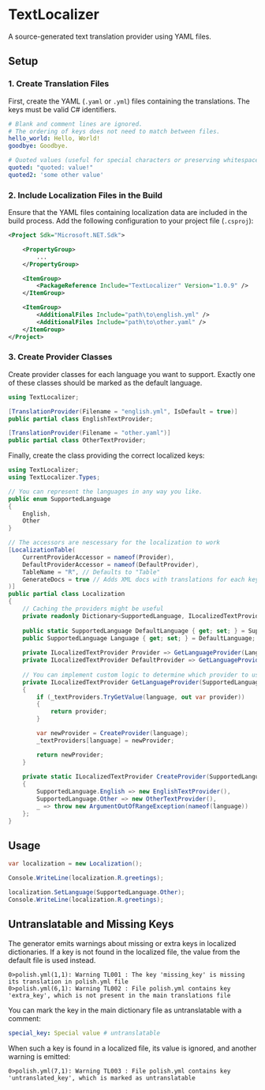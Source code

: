 # TextLocalizer
A source-generated text translation provider using YAML files.

## Setup

### 1. Create Translation Files

First, create the YAML (`.yaml` or `.yml`) files containing the translations.
The keys must be valid C# identifiers.

```yaml
# Blank and comment lines are ignored.
# The ordering of keys does not need to match between files.
hello_world: Hello, World!
goodbye: Goodbye.

# Quoted values (useful for special characters or preserving whitespace)
quoted: "quoted: value!"
quoted2: 'some other value'
```

### 2. Include Localization Files in the Build

Ensure that the YAML files containing localization data are included in the build process.
Add the following configuration to your project file (`.csproj`):

```xml
<Project Sdk="Microsoft.NET.Sdk">

    <PropertyGroup>
        ...
    </PropertyGroup>

    <ItemGroup>
        <PackageReference Include="TextLocalizer" Version="1.0.9" />
    </ItemGroup>

    <ItemGroup>
        <AdditionalFiles Include="path\to\english.yml" />
        <AdditionalFiles Include="path\to\other.yaml" />
    </ItemGroup>
</Project>
```

### 3. Create Provider Classes

Create provider classes for each language you want to support.
Exactly one of these classes should be marked as the default language.

```csharp
using TextLocalizer;

[TranslationProvider(Filename = "english.yml", IsDefault = true)]
public partial class EnglishTextProvider;

[TranslationProvider(Filename = "other.yaml")]
public partial class OtherTextProvider;
```

Finally, create the class providing the correct localized keys:

```csharp
using TextLocalizer;
using TextLocalizer.Types;

// You can represent the languages in any way you like.
public enum SupportedLanguage
{
    English,
    Other
}

// The accessors are nescessary for the localization to work
[LocalizationTable(
    CurrentProviderAccessor = nameof(Provider),
    DefaultProviderAccessor = nameof(DefaultProvider),
    TableName = "R", // Defaults to "Table"
    GenerateDocs = true // Adds XML docs with translations for each key (enabled by default).
)]
public partial class Localization
{
    // Caching the providers might be useful
    private readonly Dictionary<SupportedLanguage, ILocalizedTextProvider> _textProviders = new();
    
    public static SupportedLanguage DefaultLanguage { get; set; } = SupportedLanguage.English;
    public SupportedLanguage Language { get; set; } = DefaultLanguage;
    
    private ILocalizedTextProvider Provider => GetLanguageProvider(Language);
    private ILocalizedTextProvider DefaultProvider => GetLanguageProvider(DefaultLanguage);
    
    // You can implement custom logic to determine which provider to use
    private ILocalizedTextProvider GetLanguageProvider(SupportedLanguage language)
    {
        if (_textProviders.TryGetValue(language, out var provider))
        {
            return provider;
        }

        var newProvider = CreateProvider(language);
        _textProviders[language] = newProvider;

        return newProvider;
    }
    
    private static ILocalizedTextProvider CreateProvider(SupportedLanguage language) => language switch
    {
        SupportedLanguage.English => new EnglishTextProvider(),
        SupportedLanguage.Other => new OtherTextProvider(),
        _ => throw new ArgumentOutOfRangeException(nameof(language))
    };
}

```

## Usage

```csharp
var localization = new Localization();

Console.WriteLine(localization.R.greetings);

localization.SetLanguage(SupportedLanguage.Other);
Console.WriteLine(localization.R.greetings);
```

## Untranslatable and Missing Keys

The generator emits warnings about missing or extra keys in localized dictionaries.
If a key is not found in the localized file, the value from the default file is used instead.

```
0>polish.yml(1,1): Warning TL001 : The key 'missing_key' is missing its translation in polish.yml file
0>polish.yml(6,1): Warning TL002 : File polish.yml contains key 'extra_key', which is not present in the main translations file
```

You can mark the key in the main dictionary file as untranslatable with a comment:
```yaml
special_key: Special value # untranslatable
```

When such a key is found in a localized file, its value is ignored, and another warning is emitted:
```
0>polish.yml(7,1): Warning TL003 : File polish.yml contains key 'untranslated_key', which is marked as untranslatable
```


